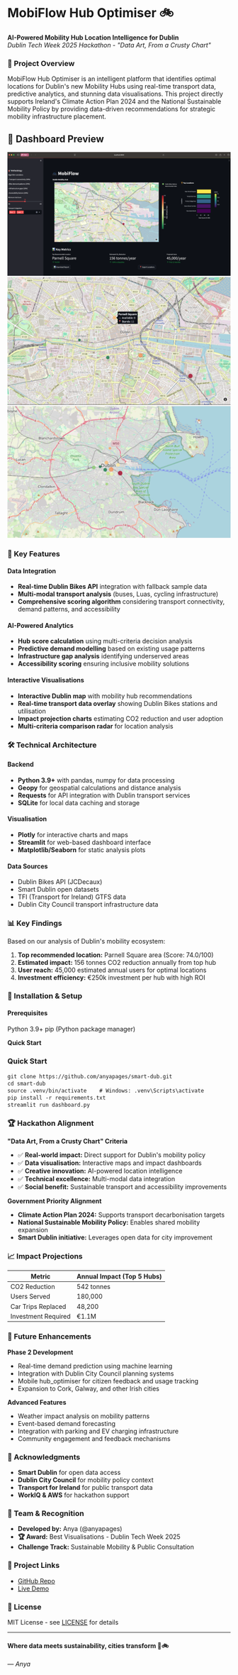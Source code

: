 # MobiFlow Hub Optimiser 🚲

**AI-Powered Mobility Hub Location Intelligence for Dublin**  
*Dublin Tech Week 2025 Hackathon - "Data Art, From a Crusty Chart"*

### 🎯 Project Overview

MobiFlow Hub Optimiser is an intelligent platform that identifies optimal locations for Dublin's new Mobility Hubs using real-time transport data, predictive analytics, and stunning data visualisations. This project directly supports Ireland's Climate Action Plan 2024 and the National Sustainable Mobility Policy by providing data-driven recommendations for strategic mobility infrastructure placement.

## 📸 Dashboard Preview
![MobiFlow Dashboard Screenshot](dashboard.png)
![Map00](map00.png)
![Map01](map01.png)

### 🚀 Key Features

#### **Data Integration**
- **Real-time Dublin Bikes API** integration with fallback sample data
- **Multi-modal transport analysis** (buses, Luas, cycling infrastructure)
- **Comprehensive scoring algorithm** considering transport connectivity, demand patterns, and accessibility

#### **AI-Powered Analytics**
- **Hub score calculation** using multi-criteria decision analysis
- **Predictive demand modelling** based on existing usage patterns
- **Infrastructure gap analysis** identifying underserved areas
- **Accessibility scoring** ensuring inclusive mobility solutions

#### **Interactive Visualisations**
- **Interactive Dublin map** with mobility hub recommendations
- **Real-time transport data overlay** showing Dublin Bikes stations and utilisation
- **Impact projection charts** estimating CO2 reduction and user adoption
- **Multi-criteria comparison radar** for location analysis

### 🛠️ Technical Architecture

#### **Backend**
- **Python 3.9+** with pandas, numpy for data processing
- **Geopy** for geospatial calculations and distance analysis
- **Requests** for API integration with Dublin transport services
- **SQLite** for local data caching and storage

#### **Visualisation**
- **Plotly** for interactive charts and maps
- **Streamlit** for web-based dashboard interface
- **Matplotlib/Seaborn** for static analysis plots

#### **Data Sources**
- Dublin Bikes API (JCDecaux)
- Smart Dublin open datasets
- TFI (Transport for Ireland) GTFS data
- Dublin City Council transport infrastructure data

### 📊 Key Findings

Based on our analysis of Dublin's mobility ecosystem:

1. **Top recommended location:** Parnell Square area (Score: 74.0/100)
2. **Estimated impact:** 156 tonnes CO2 reduction annually from top hub
3. **User reach:** 45,000 estimated annual users for optimal locations
4. **Investment efficiency:** €250k investment per hub with high ROI

### 🚗 Installation & Setup

#### **Prerequisites**
Python 3.9+
pip (Python package manager)

**Quick Start**
### **Quick Start**
```` 
git clone https://github.com/anyapages/smart-dub.git
cd smart-dub
source .venv/bin/activate    # Windows: .venv\Scripts\activate
pip install -r requirements.txt
streamlit run dashboard.py
````
### 🏆 Hackathon Alignment

**"Data Art, From a Crusty Chart" Criteria**
- ✅ **Real-world impact:** Direct support for Dublin's mobility policy
- ✅ **Data visualisation:** Interactive maps and impact dashboards
- ✅ **Creative innovation:** AI-powered location intelligence
- ✅ **Technical excellence:** Multi-modal data integration
- ✅ **Social benefit:** Sustainable transport and accessibility improvements

**Government Priority Alignment**
- **Climate Action Plan 2024:** Supports transport decarbonisation targets
- **National Sustainable Mobility Policy:** Enables shared mobility expansion
- **Smart Dublin initiative:** Leverages open data for city improvement

### 📈 Impact Projections

| Metric | Annual Impact (Top 5 Hubs) |
|--------|---------------------------|
| CO2 Reduction | 542 tonnes |
| Users Served | 180,000 |
| Car Trips Replaced | 48,200 |
| Investment Required | €1.1M |

### 🔄 Future Enhancements

**Phase 2 Development**
- Real-time demand prediction using machine learning
- Integration with Dublin City Council planning systems
- Mobile hub_optimiser for citizen feedback and usage tracking
- Expansion to Cork, Galway, and other Irish cities

**Advanced Features**
- Weather impact analysis on mobility patterns
- Event-based demand forecasting
- Integration with parking and EV charging infrastructure
- Community engagement and feedback mechanisms

### 🙏 Acknowledgments

- **Smart Dublin** for open data access
- **Dublin City Council** for mobility policy context
- **Transport for Ireland** for public transport data
- **WorkIQ & AWS** for hackathon support 

### 👥 Team & Recognition
- **Developed by:** Anya (@anyapages)
- **🏆 Award:** Best Visualisations - Dublin Tech Week 2025
- **Challenge Track:** Sustainable Mobility & Public Consultation 

### 🔗 Project Links
- [GitHub Repo](https://github.com/anyapages/smart-dub)
- [Live Demo](http://anya.works/)

### 📄 License
MIT License - see [LICENSE](LICENSE) for details

---
#### Where data meets sustainability, cities transform 🌱🚲
*— Anya* 